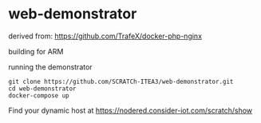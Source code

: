 # web-demonstrator

derived from: https://github.com/TrafeX/docker-php-nginx

building for ARM



running the demonstrator

```
git clone https://github.com/SCRATCh-ITEA3/web-demonstrator.git
cd web-demonstrator
docker-compose up
```

Find your dynamic host at https://nodered.consider-iot.com/scratch/show
